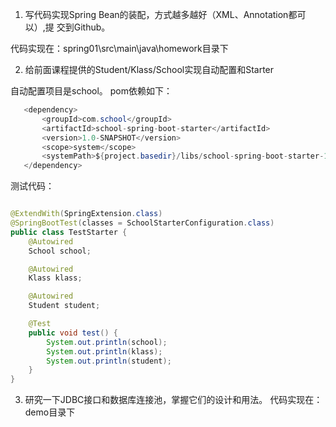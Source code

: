 1. 写代码实现Spring Bean的装配，方式越多越好（XML、Annotation都可以）,提
交到Github。

代码实现在：spring01\src\main\java\homework目录下


2. 给前面课程提供的Student/Klass/School实现自动配置和Starter
 
自动配置项目是school。
 pom依赖如下：
 ```java
	<dependency>
		<groupId>com.school</groupId>
		<artifactId>school-spring-boot-starter</artifactId>
		<version>1.0-SNAPSHOT</version>
		<scope>system</scope>
		<systemPath>${project.basedir}/libs/school-spring-boot-starter-1.0-SNAPSHOT.jar</systemPath>
	</dependency>
 ```
 
测试代码：
 
```java 

@ExtendWith(SpringExtension.class)
@SpringBootTest(classes = SchoolStarterConfiguration.class)
public class TestStarter {
    @Autowired
    School school;

    @Autowired
    Klass klass;

    @Autowired
    Student student;

    @Test
    public void test() {
        System.out.println(school);
        System.out.println(klass);
        System.out.println(student);
    }
}

```

3. 研究一下JDBC接口和数据库连接池，掌握它们的设计和用法。
代码实现在：demo目录下